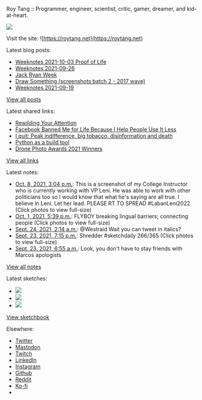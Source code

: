 Roy Tang :: Programmer, engineer, scientist, critic, gamer, dreamer, and kid-at-heart.

![](https://roytang.net/static/img/profile.jpg)

Visit the site: ![https://roytang.net](https://roytang.net)

Latest blog posts:

- [Weeknotes 2021-10-03 Proof of Life](https://roytang.net/2021/10/weeknotes-2021-10-03/)
- [Weeknotes 2021-09-26](https://roytang.net/2021/09/weeknotes-2021-09-26/)
- [Jack Ryan Week](https://roytang.net/2021/09/jack-ryan-week/)
- [Draw Something (screenshots batch 2 - 2017 wave)](https://roytang.net/2021/09/draw-something-2/)
- [Weeknotes 2021-09-19](https://roytang.net/2021/09/weeknotes-2021-09-19/)

[View all posts](https://roytang.net/blog)

Latest shared links:

- [Rewilding Your Attention](https://roytang.net/2021/10/2cf0e36eb98f383bfadcf0dc11ad2baa/)
- [Facebook Banned Me for Life Because I Help People Use It Less](https://roytang.net/2021/10/30db1452d5381966acedbdd760510185/)
- [I quit: Peak indifference, big tobacco, disinformation and death](https://roytang.net/2021/09/9eef5c61f68f4444b31d3cde214a5ec5/)
- [Python as a build tool](https://roytang.net/2021/09/python-as-a-build-tool/)
- [Drone Photo Awards 2021 Winners](https://roytang.net/2021/09/2b3b318814a7938d45953f856543a347/)

[View all links](https://roytang.net/links)

Latest notes:

- [Oct. 8, 2021, 3:04 p.m.](https://roytang.net/2021/10/1446370919522324485/): This is a screenshot of my College Instructor who is currently working with VP Leni. He was able to work with other politicians too so I would know that what he&#x27;s saying are all true. I believe in Leni. Let her lead. PLEASE RT TO SPREAD #LabanLeni2022 (Click photos to view full-size)
- [Oct. 1, 2021, 5:39 p.m.](https://roytang.net/2021/10/1443873307120467969/): FLYBOY breaking lingual barriers; connecting people (Click photos to view full-size)
- [Sept. 24, 2021, 2:14 a.m.](https://roytang.net/2021/09/1441103717437095938/): @Westraid Wait you can tweet in italics?
- [Sept. 23, 2021, 7:15 p.m.](https://roytang.net/2021/09/1440998158142640139/): Shredder #sketchdaily 266/365 (Click photos to view full-size)
- [Sept. 23, 2021, 6:55 a.m.](https://roytang.net/2021/09/1440811984388194306/): Look, you don&#x27;t have to stay friends with Marcos apologists

[View all notes](https://roytang.net/notes)

Latest sketches:


- ![](https://roytang.net/media/cache/f7/bc/f7bc4f4a0fe9e9994ab03d6f7122ff2f.jpg)
- ![](https://roytang.net/media/cache/c0/26/c02693f247408f0daa87a77fdb125b74.jpg)
- ![](https://roytang.net/media/cache/ff/ec/ffecb535f8293eeb99e9821ce2b43754.jpg)

[View sketchbook](https://roytang.net/albums/sketchbook)


Elsewhere:

- [Twitter](https://twitter.com/roytang)
- [Mastodon](https://mastodon.technology/@roytang)
- [Twitch](https://twitch.tv/twitchyroy)
- [LinkedIn](https://www.linkedin.com/in/roytang)
- [Instagram](https://instagram.com/roytang0400)
- [Github](https://github.com/roytang)
- [Reddit](https://reddit.com/u/hungryroy)
- [Ko-fi](https://ko-fi.com/roytang)
- [](mailto:hello@roytang.net)